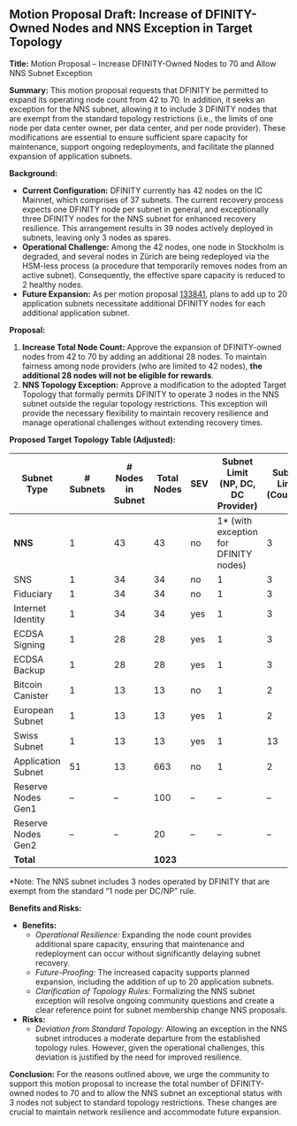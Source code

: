 ## Motion Proposal Draft: Increase of DFINITY-Owned Nodes and NNS Exception in Target Topology

**Title:**
Motion Proposal – Increase DFINITY-Owned Nodes to 70 and Allow NNS Subnet Exception

**Summary:**
This motion proposal requests that DFINITY be permitted to expand its operating node count from 42 to 70. In addition, it seeks an exception for the NNS subnet, allowing it to include 3 DFINITY nodes that are exempt from the standard topology restrictions (i.e., the limits of one node per data center owner, per data center, and per node provider). These modifications are essential to ensure sufficient spare capacity for maintenance, support ongoing redeployments, and facilitate the planned expansion of application subnets.

**Background:**

- **Current Configuration:** DFINITY currently has 42 nodes on the IC Mainnet, which comprises of 37 subnets. The current recovery process expects one DFINITY node per subnet in general, and exceptionally three DFINITY nodes for the NNS subnet for enhanced recovery resilience. This arrangement results in 39 nodes actively deployed in subnets, leaving only 3 nodes as spares.
- **Operational Challenge:** Among the 42 nodes, one node in Stockholm is degraded, and several nodes in Zürich are being redeployed via the HSM-less process (a procedure that temporarily removes nodes from an active subnet). Consequently, the effective spare capacity is reduced to 2 healthy nodes.
- **Future Expansion:** As per motion proposal [133841](https://forum.dfinity.org/t/adjustment-of-ic-target-topology-to-add-20-application-subnets/), plans to add up to 20 application subnets necessitate additional DFINITY nodes for each additional application subnet.

**Proposal:**

1. **Increase Total Node Count:**
    Approve the expansion of DFINITY-owned nodes from 42 to 70 by adding an additional 28 nodes. To maintain fairness among node providers (who are limited to 42 nodes), **the additional 28 nodes will not be eligible for rewards**.
2. **NNS Topology Exception:**
    Approve a modification to the adopted Target Topology that formally permits DFINITY to operate 3 nodes in the NNS subnet outside the regular topology restrictions. This exception will provide the necessary flexibility to maintain recovery resilience and manage operational challenges without extending recovery times.

**Proposed Target Topology Table (Adjusted):**

| **Subnet Type**    | **# Subnets** | **# Nodes in Subnet** | **Total Nodes** | **SEV** | **Subnet Limit (NP, DC, DC Provider)** | **Subnet Limit (Country)** |
| ------------------ | ------------- | --------------------- | --------------- | ------- | -------------------------------------- | -------------------------- |
| **NNS**            | 1             | 43                    | 43              | no      | 1* (with exception for DFINITY nodes)  | 3                          |
| SNS                | 1             | 34                    | 34              | no      | 1                                      | 3                          |
| Fiduciary          | 1             | 34                    | 34              | no      | 1                                      | 3                          |
| Internet Identity  | 1             | 34                    | 34              | yes     | 1                                      | 3                          |
| ECDSA Signing      | 1             | 28                    | 28              | yes     | 1                                      | 3                          |
| ECDSA Backup       | 1             | 28                    | 28              | yes     | 1                                      | 3                          |
| Bitcoin Canister   | 1             | 13                    | 13              | no      | 1                                      | 2                          |
| European Subnet    | 1             | 13                    | 13              | yes     | 1                                      | 2                          |
| Swiss Subnet       | 1             | 13                    | 13              | yes     | 1                                      | 13                         |
| Application Subnet | 51            | 13                    | 663             | no      | 1                                      | 2                          |
| Reserve Nodes Gen1 | –             | –                     | 100             | –       | –                                      | –                          |
| Reserve Nodes Gen2 | –             | –                     | 20              | –       | –                                      | –                          |
| **Total**          |               |                       | **1023**        |         |                                        |                            |

*Note: The NNS subnet includes 3 nodes operated by DFINITY that are exempt from the standard “1 node per DC/NP” rule.

**Benefits and Risks:**

- **Benefits:**
    - _Operational Resilience:_ Expanding the node count provides additional spare capacity, ensuring that maintenance and redeployment can occur without significantly delaying subnet recovery.
    - _Future-Proofing:_ The increased capacity supports planned expansion, including the addition of up to 20 application subnets.
    - _Clarification of Topology Rules:_ Formalizing the NNS subnet exception will resolve ongoing community questions and create a clear reference point for subnet membership change NNS proposals.
- **Risks:**
    - _Deviation from Standard Topology:_ Allowing an exception in the NNS subnet introduces a moderate departure from the established topology rules. However, given the operational challenges, this deviation is justified by the need for improved resilience.

**Conclusion:**
For the reasons outlined above, we urge the community to support this motion proposal to increase the total number of DFINITY-owned nodes to 70 and to allow the NNS subnet an exceptional status with 3 nodes not subject to standard topology restrictions. These changes are crucial to maintain network resilience and accommodate future expansion.
